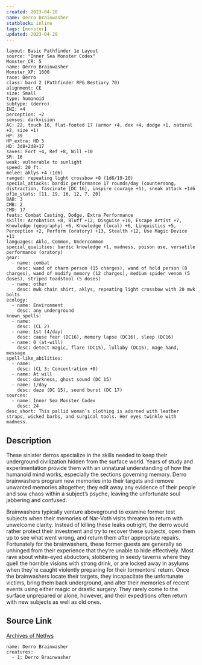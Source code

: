 ```yaml
---
created: 2023-04-28
name: Derro Brainwasher
statblock: inline
tags: [monster]
updated: 2023-04-28
---
```

```statblock
layout: Basic Pathfinder 1e Layout
source: "Inner Sea Monster Codex"
Monster_CR: 5
name: Derro Brainwasher
Monster_XP: 1600
race: Derro
class: bard 2 (Pathfinder RPG Bestiary 70)
alignment: CE
size: Small
type: humanoid
subtype: (derro)
INI: +4
perception: +2
senses: darkvision
AC: 22, touch 16, flat-footed 17 (armor +4, dex +4, dodge +1, natural +2, size +1)
HP: 39
HP_extra: HD 5
HD: 3d8+2d8+17
saves: Fort +4, Ref +8, Will +10
SR: 16
weak: vulnerable to sunlight
speed: 20 ft.
melee: aklys +4 (1d6)
ranged: repeating light crossbow +8 (1d6/19-20)
special_attacks: bardic performance 17 rounds/day (countersong, distraction, fascinate [DC 16], inspire courage +1), sneak attack +1d6
pf1e_stats: [11, 19, 16, 12, 7, 20]
BAB: 3
CMB: 2
CMD: 17
feats: Combat Casting, Dodge, Extra Performance
skills: Acrobatics +8, Bluff +12, Disguise +10, Escape Artist +7, Knowledge (geography) +6, Knowledge (local) +6, Linguistics +5, Perception +2, Perform (oratory) +13, Stealth +12, Use Magic Device +11
languages: Aklo, Common, Undercommon
special_qualities: bardic knowledge +1, madness, poison use, versatile performance (oratory)
gear:
  - name: combat
    desc: wand of charm person (15 charges), wand of hold person (8 charges), wand of modify memory (12 charges), medium spider venom (5 doses), striped toadstool (5 doses)
  - name: other
    desc: mwk chain shirt, aklys, repeating light crossbow with 20 mwk bolts
ecology:
  - name: Environment
    desc: any underground
known_spells:
  - name:
    desc: (CL 2)
  - name: 1st (4/day)
    desc: cause fear (DC16), memory lapse (DC16), sleep (DC16)
  - name: 0 (at-will)
    desc: detect magic, flare (DC15), lullaby (DC15), mage hand, message
spell-like_abilities:
  - name:
    desc: (CL 3; Concentration +8)
  - name: At will
    desc: darkness, ghost sound (DC 15)
  - name: 1/day
    desc: daze (DC 15), sound burst (DC 17)
sources:
  - name: Inner Sea Monster Codex
    desc: 24
desc_short: This pallid woman’s clothing is adorned with leather straps, wicked barbs, and surgical tools. Her eyes twinkle with madness.
```
## Description
These sinister derros specialize in the skills needed to keep their underground civilization hidden from the surface world. Years of study and experimentation provide them with an unnatural understanding of how the humanoid mind works, especially the sections governing memory. Derro brainwashers program new memories into their targets and remove unwanted memories altogether; they edit away any evidence of their people and sow chaos within a subject’s psyche, leaving the unfortunate soul jabbering and confused.

Brainwashers typically venture aboveground to examine former test subjects when their memories of Nar-Voth visits threaten to return with unwelcome clarity. Instead of killing these leaks outright, the derro would rather protect their investment and try to recover these subjects, open them up to see what went wrong, and return them after appropriate repairs. Fortunately for the brainwashers, these former guests are generally so unhinged from their experience that they’re unable to hide effectively. Most rave about white-eyed abductors, slobbering in seedy taverns where they quell the horrible visions with strong drink, or are locked away in asylums when they’re caught violently preparing for their tormentors’ return. Once the brainwashers locate their targets, they incapacitate the unfortunate victims, bring them back underground, and alter their memories of recent events using either magic or drastic surgery. They rarely come to the surface unprepared or alone, however, and their expeditions often return with new subjects as well as old ones.
## Source Link
[Archives of Nethys](https://aonprd.com/MonsterDisplay.aspx?ItemName=Derro%20Brainwasher)
```encounter-table
name: Derro Brainwasher
creatures:
  - 1: Derro Brainwasher
```
